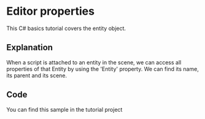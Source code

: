 # Editor properties
This C# basics tutorial covers the entity object.

## Explanation
When a script is attached to an entity in the scene, we can access all properties of that Entity by using the 'Entity' property. We can find its name, its parent and its scene.

## Code
You can find this sample in the tutorial project 
<source>
